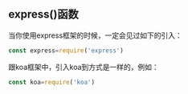 <!--
 * @Description: express()函数及常用api整理
 * @Version: Beata1.0
 * @Autor: 【B站&公众号】Rong姐姐好可爱
 * @Date: 2020-09-16 23:17:41
 * @LastEditors: 【B站&公众号】Rong姐姐好可爱
 * @LastEditTime: 2020-09-16 23:19:52
-->
## express()函数

当你使用express框架的时候，一定会见过如下的引入：
```javascript
const express=require('express')
```
跟koa框架中，引入koa到方式是一样的，例如：
```javascript
const koa=require('koa')
```